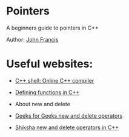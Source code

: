 # Pointers
A beginners guide to pointers in C++

Author: [John Francis](https://github.com/john9francis)



# Useful websites:
- [C++ shell: Online C++ compiler](https://cpp.sh/)
- [Defining functions in C++](https://www.tutorialspoint.com/cplusplus/cpp_functions.htm)

- About new and delete
- [Geeks for Geeks new and delete operators](https://www.geeksforgeeks.org/new-and-delete-operators-in-cpp-for-dynamic-memory/)
- [Shiksha new and delete operators in C++](https://www.shiksha.com/online-courses/articles/new-and-delete-operators-in-cpp/)
